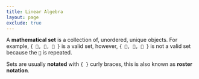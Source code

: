 ```yaml
---
title: Linear Algebra
layout: page
exclude: true
---
```


A **mathematical set** is a collection of, unordered, unique objects. For example, `{ 🍋, 🍊, 🍈 }` is a valid set, however, `{ 🍋, 🍊, 🍊 }` is not a valid set because the `🍊` is repeated.

Sets are usually **notated** with `{ }` curly braces, this is also known as **roster notation**.
<!--stackedit_data:
eyJoaXN0b3J5IjpbLTE0MzkyNDgyNDhdfQ==
-->